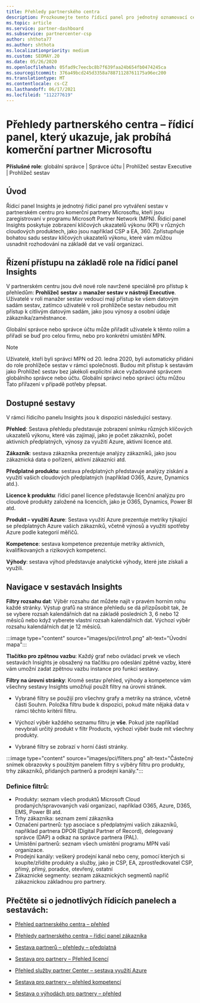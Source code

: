 ```yaml
---
title: Přehledy partnerského centra
description: Prozkoumejte tento řídicí panel pro jednotný oznamovací centrum pro partnery. Podívejte se, jak se v klíčových ukazatelích výkonu provádí prodej a nasazení, zákaznická vývoj a další.
ms.topic: article
ms.service: partner-dashboard
ms.subservice: partnercenter-csp
author: shthota77
ms.author: shthota
ms.localizationpriority: medium
ms.custom: SEOMAY.20
ms.date: 05/26/2020
ms.openlocfilehash: 05fad9c7eecbc8b7f639faa24b654fb0474245ca
ms.sourcegitcommit: 376a49bcd245d3358a78871128761175a96ec200
ms.translationtype: MT
ms.contentlocale: cs-CZ
ms.lasthandoff: 06/17/2021
ms.locfileid: "112277619"
---
```

# <a name="partner-center-insights---a-dashboard-that-shows-how-a-microsoft-commercial-partner-is-doing"></a>Přehledy partnerského centra – řídicí panel, který ukazuje, jak probíhá komerční partner Microsoftu

**Příslušné role**: globální správce | Správce účtu | Prohlížeč sestav Executive | Prohlížeč sestav

## <a name="introduction"></a>Úvod

Řídicí panel Insights je jednotný řídicí panel pro vytváření sestav v partnerském centru pro komerční partnery Microsoftu, kteří jsou zaregistrovaní v programu Microsoft Partner Network (MPN). Řídicí panel Insights poskytuje zobrazení klíčových ukazatelů výkonu (KPI) v různých cloudových produktech, jako jsou například CSP a EA, 360. Zpřístupňuje bohatou sadu sestav klíčových ukazatelů výkonu, které vám můžou usnadnit rozhodování na základě dat ve vaší organizaci. 

## <a name="role-based-access-control-to-the-insights-dashboard"></a>Řízení přístupu na základě role na řídicí panel Insights

V partnerském centru jsou dvě nové role navržené speciálně pro přístup k přehledům: **Prohlížeč sestav** a **manažer sestav v nástroji Executive**. Uživatelé v roli manažer sestav vedoucí mají přístup ke všem datovým sadám sestav, zatímco uživatelé v roli prohlížeče sestav nebudou mít přístup k citlivým datovým sadám, jako jsou výnosy a osobní údaje zákazníka/zaměstnance. 

Globální správce nebo správce účtu může přiřadit uživatele k těmto rolím a přiřadí se buď pro celou firmu, nebo pro konkrétní umístění MPN.  

>[!Note] 
>Uživatelé, kteří byli správci MPN od 20. ledna 2020, byli automaticky přidáni do role prohlížeče sestav v rámci společnosti. Budou mít přístup k sestavám jako Prohlížeč sestav bez jakékoli explicitní akce vyžadované správcem globálního správce nebo účtu. Globální správci nebo správci účtu můžou Tato přiřazení v případě potřeby přepsat. 

## <a name="reports-available"></a>Dostupné sestavy

V rámci řídicího panelu Insights jsou k dispozici následující sestavy.

**Přehled**: Sestava přehledu představuje zobrazení snímku různých klíčových ukazatelů výkonu, které vás zajímají, jako je počet zákazníků, počet aktivních předplatných, výnosy za využití Azure, aktivní licence atd.

**Zákazník**: sestava zákazníka prezentuje analýzy zákazníků, jako jsou zákaznická data o pořízení, aktivní zákazníci atd.

**Předplatné produktu**: sestava předplatných představuje analýzy získání a využití vašich cloudových předplatných (například O365, Azure, Dynamics atd.).

**Licence k produktu**: řídicí panel licence představuje licenční analýzu pro cloudové produkty založené na licencích, jako je O365, Dynamics, Power BI atd.

**Produkt – využití Azure**: Sestava využití Azure prezentuje metriky týkající se předplatných Azure vašich zákazníků, včetně výnosů a využití spotřeby Azure podle kategorií měřičů.

**Kompetence**: sestava kompetence prezentuje metriky aktivních, kvalifikovaných a rizikových kompetencí.

**Výhody**: sestava výhod představuje analytické výhody, které jste získali a využili.

## <a name="navigating-the-insights-reports"></a>Navigace v sestavách Insights

**Filtry rozsahu dat**: Výběr rozsahu dat můžete najít v pravém horním rohu každé stránky. Výstup grafů na stránce přehledu se dá přizpůsobit tak, že se vybere rozsah kalendářních dat na základě posledních 3, 6 nebo 12 měsíců nebo když vyberete vlastní rozsah kalendářních dat. Výchozí výběr rozsahu kalendářních dat je 12 měsíců. 

:::image type="content" source="images/pci/intro1.png" alt-text="Úvodní mapa":::

**Tlačítko pro zpětnou vazbu**: Každý graf nebo ovládací prvek ve všech sestavách Insights je obsažený na tlačítku pro odeslání zpětné vazby, které vám umožní zadat zpětnou vazbu instance pro funkci sestavy. 

 
**Filtry na úrovni stránky**: Kromě sestav přehled, výhody a kompetence vám všechny sestavy Insights umožňují použít filtry na úrovni stránek. 

- Vybrané filtry se použijí pro všechny grafy a metriky na stránce, včetně části Souhrn. Položka filtru bude k dispozici, pokud máte nějaká data v rámci těchto kritérií filtru. 

- Výchozí výběr každého seznamu filtru je **vše**. Pokud jste například nevybrali určitý produkt v filtr Products, výchozí výběr bude mít všechny produkty.

- Vybrané filtry se zobrazí v horní části stránky. 

:::image type="content" source="images/pci/filters.png" alt-text="Částečný snímek obrazovky s použitým panelem filtry s výběry filtru pro produkty, trhy zákazníků, přidaných partnerů a prodejní kanály.":::

### <a name="filters-definitions"></a>Definice filtrů:

- Produkty: seznam všech produktů Microsoft Cloud prodaných/spravovaných vaší organizací, například O365, Azure, D365, EMS, Power BI atd.
- Trhy zákazníka: seznam zemí zákazníka
- Označení partnerů: typ asociace s předplatnými vašich zákazníků, například partnera DPOR (Digital Partner of Record), delegovaný správce (DAP) a odkaz na správce partnera (PAL). 
- Umístění partnerů: seznam všech umístění programu MPN vaší organizace.
- Prodejní kanály: veškerý prodejní kanál nebo ceny, pomocí kterých si koupíte/zřídíte produkty a služby, jako je CSP, EA, zprostředkovatel CSP, přímý, přímý, poradce, otevřený, ostatní
- Zákaznické segmenty: seznam zákaznických segmentů napříč zákaznickou základnou pro partnery.

## <a name="read-about-each-of-the-dashboards-and-reports"></a>Přečtěte si o jednotlivých řídicích panelech a sestavách:

- [Přehled partnerského centra – přehled](pci-overview-report.md)

- [Přehledy partnerského centra – řídicí panel zákazníka](pci-customer-report.md)

- [Sestava partnerů – přehledy – předplatná](pci-product-subscriptions-report.md)

- [Sestava pro partnery – Přehled licencí](pci-product-licenses-report.md)

- [Přehled služby partner Center – sestava využití Azure](pci-azure-usage-report.md)

- [Sestava pro partnery – přehled kompetencí](pci-competencies-report.md)

- [Sestava o výhodách pro partnery – přehled](pci-benefits-report.md)
